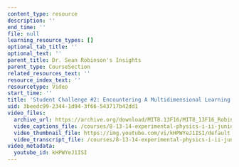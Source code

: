 ```yaml
---
content_type: resource
description: ''
end_time: ''
file: null
learning_resource_types: []
optional_tab_title: ''
optional_text: ''
parent_title: Dr. Sean Robinson's Insights
parent_type: CourseSection
related_resources_text: ''
resource_index_text: ''
resourcetype: Video
start_time: ''
title: 'Student Challenge #2: Encountering A Multidimensional Learning Surface'
uid: 3beedc99-2344-1d94-3f66-543717b42dd1
video_files:
  archive_url: https://archive.org/download/MIT8.13F16/MIT8_13F16_Robinson_Student_Challenge_2_300k.mp4
  video_captions_file: /courses/8-13-14-experimental-physics-i-ii-junior-lab-fall-2016-spring-2017/9d33576991d457f88d5959df23df82a9_kHPWYeJ1ISI.vtt
  video_thumbnail_file: https://img.youtube.com/vi/kHPWYeJ1ISI/default.jpg
  video_transcript_file: /courses/8-13-14-experimental-physics-i-ii-junior-lab-fall-2016-spring-2017/84ab5ef1818150ade75f3b183c6f3b7d_kHPWYeJ1ISI.pdf
video_metadata:
  youtube_id: kHPWYeJ1ISI
---
```

